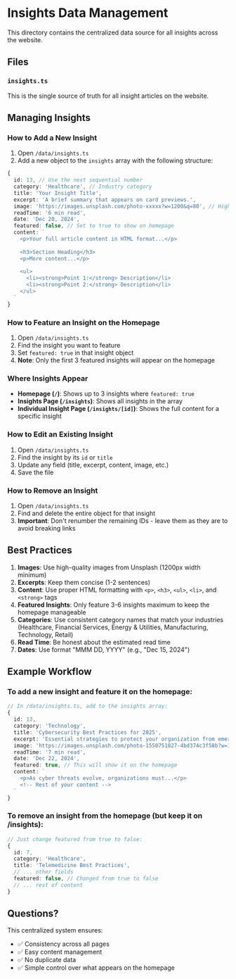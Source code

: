 # Insights Data Management

This directory contains the centralized data source for all insights across the website.

## Files

### `insights.ts`

This is the single source of truth for all insight articles on the website.

## Managing Insights

### How to Add a New Insight

1. Open `/data/insights.ts`
2. Add a new object to the `insights` array with the following structure:

```typescript
{
  id: 13, // Use the next sequential number
  category: 'Healthcare', // Industry category
  title: 'Your Insight Title',
  excerpt: 'A brief summary that appears on card previews.',
  image: 'https://images.unsplash.com/photo-xxxxx?w=1200&q=80', // High-quality image URL
  readTime: '6 min read',
  date: 'Dec 20, 2024',
  featured: false, // Set to true to show on homepage
  content: `
    <p>Your full article content in HTML format...</p>
    
    <h3>Section Heading</h3>
    <p>More content...</p>
    
    <ul>
      <li><strong>Point 1:</strong> Description</li>
      <li><strong>Point 2:</strong> Description</li>
    </ul>
  `
}
```

### How to Feature an Insight on the Homepage

1. Open `/data/insights.ts`
2. Find the insight you want to feature
3. Set `featured: true` in that insight object
4. **Note**: Only the first 3 featured insights will appear on the homepage

### Where Insights Appear

- **Homepage (`/`)**: Shows up to 3 insights where `featured: true`
- **Insights Page (`/insights`)**: Shows all insights in the array
- **Individual Insight Page (`/insights/[id]`)**: Shows the full content for a specific insight

### How to Edit an Existing Insight

1. Open `/data/insights.ts`
2. Find the insight by its `id` or `title`
3. Update any field (title, excerpt, content, image, etc.)
4. Save the file

### How to Remove an Insight

1. Open `/data/insights.ts`
2. Find and delete the entire object for that insight
3. **Important**: Don't renumber the remaining IDs - leave them as they are to avoid breaking links

## Best Practices

1. **Images**: Use high-quality images from Unsplash (1200px width minimum)
2. **Excerpts**: Keep them concise (1-2 sentences)
3. **Content**: Use proper HTML formatting with `<p>`, `<h3>`, `<ul>`, `<li>`, and `<strong>` tags
4. **Featured Insights**: Only feature 3-6 insights maximum to keep the homepage manageable
5. **Categories**: Use consistent category names that match your industries (Healthcare, Financial Services, Energy & Utilities, Manufacturing, Technology, Retail)
6. **Read Time**: Be honest about the estimated read time
7. **Dates**: Use format "MMM DD, YYYY" (e.g., "Dec 15, 2024")

## Example Workflow

### To add a new insight and feature it on the homepage:

```typescript
// In /data/insights.ts, add to the insights array:
{
  id: 13,
  category: 'Technology',
  title: 'Cybersecurity Best Practices for 2025',
  excerpt: 'Essential strategies to protect your organization from emerging cyber threats.',
  image: 'https://images.unsplash.com/photo-1550751827-4bd374c3f58b?w=1200&q=80',
  readTime: '7 min read',
  date: 'Dec 22, 2024',
  featured: true, // This will show it on the homepage
  content: `
    <p>As cyber threats evolve, organizations must...</p>
    <!-- Rest of your content -->
  `
}
```

### To remove an insight from the homepage (but keep it on /insights):

```typescript
// Just change featured from true to false:
{
  id: 7,
  category: 'Healthcare',
  title: 'Telemedicine Best Practices',
  // ... other fields
  featured: false, // Changed from true to false
  // ... rest of content
}
```

## Questions?

This centralized system ensures:
- ✅ Consistency across all pages
- ✅ Easy content management
- ✅ No duplicate data
- ✅ Simple control over what appears on the homepage


